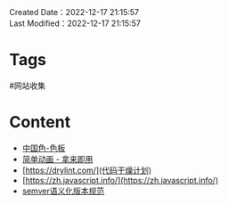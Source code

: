 Created Date：2022-12-17 21:15:57  
Last Modified：2022-12-17 21:15:57

# Tags

#网站收集

# Content

- [中国色-色板](http://zhongguose.com/)
- [简单动画 - 拿来即用](https://animista.net/)
- [https://drylint.com/](代码干燥计划)
- [https://zh.javascript.info/](https://zh.javascript.info/)
- [semver语义化版本规范](https://semver.org/lang/zh-CN/)
